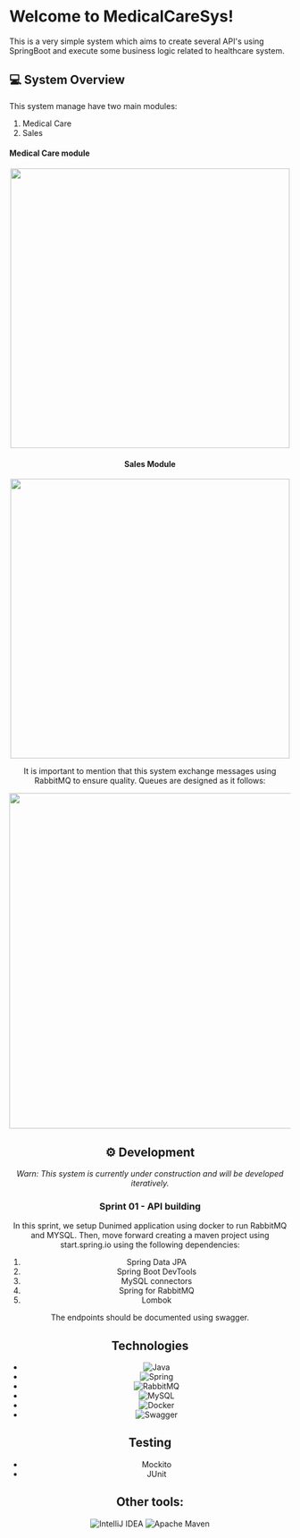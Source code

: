 # Welcome to MedicalCareSys! 

This is a very simple system which aims to create several API's using SpringBoot and execute some business logic related to healthcare system. 


## :computer: System Overview

This system manage have two main modules:
1. Medical Care
2. Sales

#### Medical Care module
<div align="center">
<img src="https://user-images.githubusercontent.com/13739735/199307899-43cffd39-af80-4c81-aa18-df3ae8092f83.png" width="500"/>
<div>

#### Sales Module

<div align="center">
<img src="https://user-images.githubusercontent.com/13739735/198321768-f3386db0-cf85-42e4-8116-fec5e470247c.png" width="500"/>
<div>


It is important to mention that this system exchange messages using RabbitMQ to ensure quality. Queues are designed as it follows:

<div align="center">
<img src="https://user-images.githubusercontent.com/13739735/198322962-16304d43-c821-4677-8952-a10e8b5fcc82.png" width="600"/>
<div>



## ⚙️ Development

*Warn: This system is currently under construction and will be developed iteratively.*

### Sprint 01 - API building

In this sprint, we setup Dunimed application using docker to run RabbitMQ and MYSQL. Then, move forward creating a maven project using start.spring.io using the following dependencies:

1. Spring Data JPA
2. Spring Boot DevTools
3. MySQL connectors
4. Spring for RabbitMQ
5. Lombok

The endpoints should be documented using swagger.


## Technologies

- ![Java](https://img.shields.io/badge/java-%23ED8B00.svg?style=for-the-badge&logo=java&logoColor=white)
- ![Spring](https://img.shields.io/badge/spring-%236DB33F.svg?style=for-the-badge&logo=spring&logoColor=white)
- ![RabbitMQ](https://img.shields.io/badge/Rabbitmq-FF6600?style=for-the-badge&logo=rabbitmq&logoColor=white)
- ![MySQL](https://img.shields.io/badge/mysql-%2300f.svg?style=for-the-badge&logo=mysql&logoColor=white)
- ![Docker](https://img.shields.io/badge/docker-%230db7ed.svg?style=for-the-badge&logo=docker&logoColor=white)
- ![Swagger](https://img.shields.io/badge/-Swagger-%23Clojure?style=for-the-badge&logo=swagger&logoColor=white)

## Testing
- Mockito
- JUnit

## Other tools:
 ![IntelliJ IDEA](https://img.shields.io/badge/IntelliJIDEA-000000.svg?style=for-the-badge&logo=intellij-idea&logoColor=white)
 ![Apache Maven](https://img.shields.io/badge/Apache%20Maven-C71A36?style=for-the-badge&logo=Apache%20Maven&logoColor=white)

